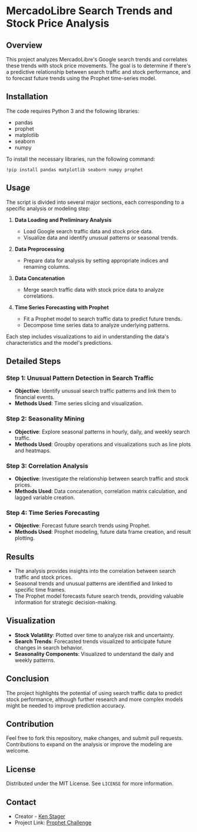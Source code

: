# MercadoLibre Search Trends and Stock Price Analysis

## Overview

This project analyzes MercadoLibre's Google search trends and correlates these trends with stock price movements. The goal is to determine if there's a predictive relationship between search traffic and stock performance, and to forecast future trends using the Prophet time-series model.

## Installation

The code requires Python 3 and the following libraries:
- pandas
- prophet
- matplotlib
- seaborn
- numpy

To install the necessary libraries, run the following command:
```
!pip install pandas matplotlib seaborn numpy prophet
```

## Usage

The script is divided into several major sections, each corresponding to a specific analysis or modeling step:

1. **Data Loading and Preliminary Analysis**
   - Load Google search traffic data and stock price data.
   - Visualize data and identify unusual patterns or seasonal trends.

2. **Data Preprocessing**
   - Prepare data for analysis by setting appropriate indices and renaming columns.

3. **Data Concatenation**
   - Merge search traffic data with stock price data to analyze correlations.

4. **Time Series Forecasting with Prophet**
   - Fit a Prophet model to search traffic data to predict future trends.
   - Decompose time series data to analyze underlying patterns.

Each step includes visualizations to aid in understanding the data's characteristics and the model's predictions.

## Detailed Steps

### Step 1: Unusual Pattern Detection in Search Traffic

- **Objective**: Identify unusual search traffic patterns and link them to financial events.
- **Methods Used**: Time series slicing and visualization.

### Step 2: Seasonality Mining

- **Objective**: Explore seasonal patterns in hourly, daily, and weekly search traffic.
- **Methods Used**: Groupby operations and visualizations such as line plots and heatmaps.

### Step 3: Correlation Analysis

- **Objective**: Investigate the relationship between search traffic and stock prices.
- **Methods Used**: Data concatenation, correlation matrix calculation, and lagged variable creation.

### Step 4: Time Series Forecasting

- **Objective**: Forecast future search trends using Prophet.
- **Methods Used**: Prophet modeling, future data frame creation, and result plotting.

## Results

- The analysis provides insights into the correlation between search traffic and stock prices.
- Seasonal trends and unusual patterns are identified and linked to specific time frames.
- The Prophet model forecasts future search trends, providing valuable information for strategic decision-making.

## Visualization

- **Stock Volatility**: Plotted over time to analyze risk and uncertainty.
- **Search Trends**: Forecasted trends visualized to anticipate future changes in search behavior.
- **Seasonality Components**: Visualized to understand the daily and weekly patterns.

## Conclusion

The project highlights the potential of using search traffic data to predict stock performance, although further research and more complex models might be needed to improve prediction accuracy.

## Contribution

Feel free to fork this repository, make changes, and submit pull requests. Contributions to expand on the analysis or improve the modeling are welcome.

## License

Distributed under the MIT License. See `LICENSE` for more information.

## Contact

- Creator - [Ken Stager](mailto:kenstager@hotmail.com)
- Project Link: [Prophet Challenge](https://github.com/KenStager/prophet-challenge/tree/main)
